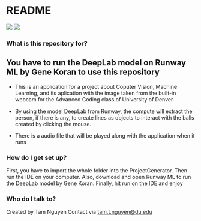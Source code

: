 # README #
![ ](/img1.PNG)
![ ](/img2.PNG)
### What is this repository for? ###

## You have to run the DeepLab model on Runway ML by Gene Koran to use this repository ###

* This is an application for a project about Coputer Vision, Machine Learning, and its aplication with the image taken from the built-in webcam for the Advanced Coding class of University of Denver.

* By using the model DeepLab from Runway, the compute will extract the person, if there is any, to create lines as objects to interact with the balls created by clicking the mouse.
* There is a audio file that will be played along with the application when it runs 

### How do I get set up? ###

First, you have to import the whole folder into the ProjectGenerator. Then run the IDE on your computer. Also, download and open Runway ML to run the DeepLab model by Gene Koran. Finally, hit run on the IDE and enjoy



### Who do I talk to? ###
Created by Tam Nguyen
Contact via tam.t.nguyen@du.edu
